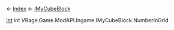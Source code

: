 ← [Index](Api-Index) ← [IMyCubeBlock](VRage.Game.ModAPI.Ingame.IMyCubeBlock)

[int](System.Int32) int VRage.Game.ModAPI.Ingame.IMyCubeBlock.NumberInGrid